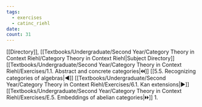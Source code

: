 ```yaml
---
tags:
  - exercises
  - catinc_riehl
date: 
count: 31
---
```

[[Directory]], [[Textbooks/Undergraduate/Second Year/Category Theory in Context Riehl/Category Theory in Context Riehl|Subject Directory]]
[[Textbooks/Undergraduate/Second Year/Category Theory in Context Riehl/Exercises/1.1. Abstract and concrete categories|🞀🞀]] [[5.5. Recognizing categories of algebras|◀]] [[Textbooks/Undergraduate/Second Year/Category Theory in Context Riehl/Exercises/6.1. Kan extensions|▶]] [[Textbooks/Undergraduate/Second Year/Category Theory in Context Riehl/Exercises/E.5. Embeddings of abelian categories|🞂🞂]]
1. 